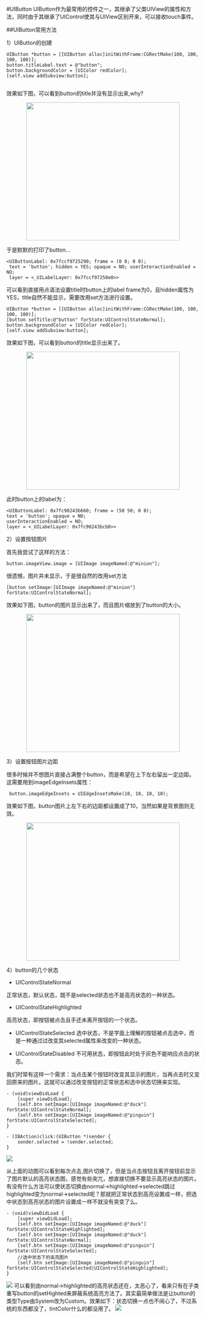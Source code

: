 #UIButton
UIButton作为最常用的控件之一，其继承了父类UIView的属性和方法，同时由于其继承了UIControl使其与UIView区别开来，可以接收touch事件。

##UIButton常用方法

1）UIButton的创建

```objc
UIButton *button = [[UIButton alloc]initWithFrame:CGRectMake(100, 100, 100, 100)];
button.titleLabel.text = @"button";
button.backgroundColor = [UIColor redColor];
[self.view addSubview:button];
    
```
效果如下图，可以看到button的title并没有显示出来,why?
<div align="center">
<img src = "assets/pic2-1.png" width="400" height="360"</>
</div>


于是默默的打印了button...
```objc
<UIButtonLabel: 0x7fccf9725290; frame = (0 0; 0 0);
 text = 'button'; hidden = YES; opaque = NO; userInteractionEnabled = NO; 
 layer = <_UILabelLayer: 0x7fccf97258e0>>
```
可以看到直接用点语法设置title时button上的label frame为0，且hidden属性为YES，title自然不能显示，需要改用set方法进行设置。
```objc
UIButton *button = [[UIButton alloc]initWithFrame:CGRectMake(100, 100, 100, 100)];
[button setTitle:@"button" forState:UIControlStateNormal];
button.backgroundColor = [UIColor redColor];
[self.view addSubview:button];
```
效果如下图，可以看到button的title显示出来了。
<div align="center">
<img src = "assets/pic2-2.png" width="400" height="360"</>
</div>

此时button上的label为：
```objc
<UIButtonLabel: 0x7fc90243b660; frame = (50 50; 0 0); 
text = 'button'; opaque = NO; 
userInteractionEnabled = NO;
layer = <_UILabelLayer: 0x7fc90243bcb0>>

```

2）设置按钮图片

首先我尝试了这样的方法：
```objc
button.imageView.image = [UIImage imageNamed:@"minion"];
```
很遗憾，图片并未显示，于是很自然的改用set方法
```objc
[button setImage:[UIImage imageNamed:@"minion"] forState:UIControlStateNormal];
```
效果如下图，button的图片显示出来了，而且图片缩放到了button的大小。

<div align="center">
<img src = "assets/pic2-3.png" width="400" height="360"</>
</div>


3）设置按钮图片边距

很多时候并不想图片直接占满整个button，而是希望在上下左右留出一定边距。这需要用到imageEdgeInsets属性：
```objc
 button.imageEdgeInsets = UIEdgeInsetsMake(10, 10, 10, 10);
```
效果如下图，button图片上左下右的边距都设置成了10，当然如果是背景图则无效。
<div align="center">
<img src = "assets/pic2-4.png" width="400" height="360"</>
</div>

4）button的几个状态

- UIControlStateNormal

 正常状态，默认状态，既不是selected状态也不是高亮状态的一种状态。
 
- UIControlStateHighlighted

 高亮状态，即按钮被点击且手还未离开按钮的一个状态。

- UIControlStateSelected
 选中状态，不是字面上理解的按钮被点击选中，而是一种通过过改变其selected属性来改变的一种状态。
 
- UIControlStateDisabled
 不可用状态，即按钮此时处于灰色不能响应点击的状态。


我们时常有这样一个需求：当点击某个按钮时改变其显示的图片，当再点击时又变回原来的图片。这就可以通过改变按钮的正常状态和选中状态切换来实现。

```objc
- (void)viewDidLoad {
    [super viewDidLoad];
    [self.btn setImage:[UIImage imageNamed:@"duck"] forState:UIControlStateNormal];
    [self.btn setImage:[UIImage imageNamed:@"pinguin"] forState:UIControlStateSelected];
}
      
- (IBAction)click:(UIButton *)sender {
    sender.selected = !sender.selected;
}
```
![](/assets/pic2-5.gif)

从上面的动图可以看到每次点击,图片切换了，但是当点击按钮且离开按钮前显示了图片默认的高亮状态图，感觉有些突兀，想直接切换不要显示高亮状态的图片。有没有什么方法可以使状态切换由normal->highlighted->selected跳过highlighted变为normal->selected呢？那就把正常状态到高亮设置成一样，把选中状态到高亮状态的图片设置成一样不就没有突变了么。

```objc
- (void)viewDidLoad {
    [super viewDidLoad];
    [self.btn setImage:[UIImage imageNamed:@"duck"] forState:UIControlStateHighlighted];
    [self.btn setImage:[UIImage imageNamed:@"duck"] forState:UIControlStateNormal];
    [self.btn setImage:[UIImage imageNamed:@"pinguin"] forState:UIControlStateSelected];
    //选中状态下的高亮图片
    [self.btn setImage:[UIImage imageNamed:@"pinguin"] forState:UIControlStateSelected|UIControlStateHighlighted];
}
```
![](/assets/pic2-6.gif)
可以看到由normal->highlighted的高亮状态还在，太恶心了，看来只有在子类重写button的setHighted来屏蔽系统高亮方法了。其实最简单做法是让button的类型Type由System改为Custom。效果如下：状态切换一点也不闹心了，不过系统的东西都没了，tintColor什么的都没用了。
![](/assets/pic2-7.gif)
